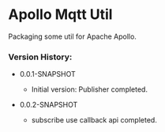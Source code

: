 # Apollo Mqtt Util

Packaging some util for Apache Apollo.

### Version History:

- 0.0.1-SNAPSHOT  
  - Initial version: Publisher completed.
    
- 0.0.2-SNAPSHOT
  - subscribe use callback api completed.